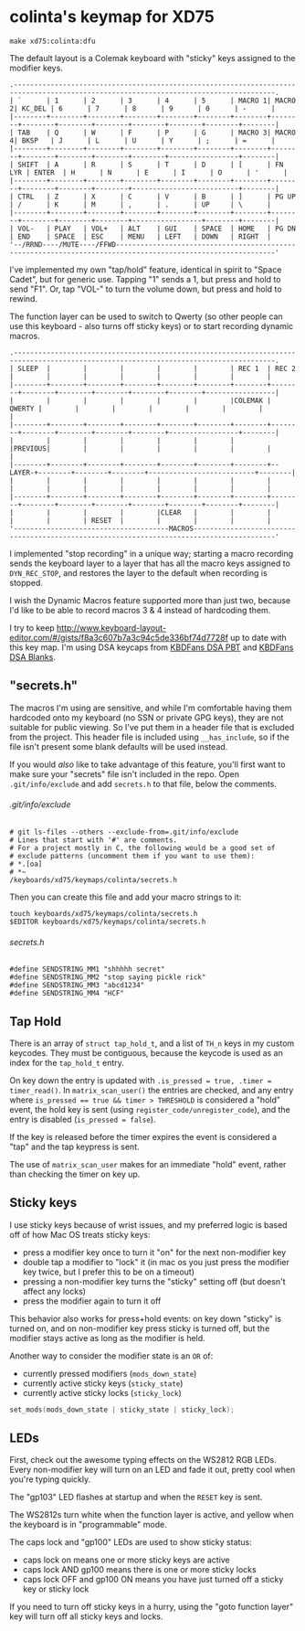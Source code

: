 # colinta's keymap for XD75

```
make xd75:colinta:dfu
```

The default layout is a Colemak keyboard with "sticky" keys assigned to the modifier keys.

    .--------------------------------------------------------------------------------------------------------------------------------------.
    | `      | 1      | 2      | 3      | 4      | 5      | MACRO 1| MACRO 2| KC_DEL | 6      | 7      | 8      | 9      | 0      | -      |
    |--------+--------+--------+--------+--------+--------+--------+--------+--------+--------+--------+--------+--------+--------+--------|
    | TAB    | Q      | W      | F      | P      | G      | MACRO 3| MACRO 4| BKSP   | J      | L      | U      | Y      | ;      | =      |
    |--------+--------+--------+--------+--------+--------+--------+--------+--------+--------+--------+--------+-----------------+--------|
    | SHIFT  | A      | R      | S      | T      | D      | [      | FN LYR | ENTER  | H      | N      | E      | I      | O      | '      |
    |--------+--------+--------+--------+--------+--------+--------+--------+--------+--------+--------+--------------------------+--------|
    | CTRL   | Z      | X      | C      | V      | B      | ]      | PG UP  | /      | K      | M      | ,      | .      | UP     | \      |
    |--------+--------+--------+--------+--------+--------+--------+--------+--------+--------+--------+-----------------+--------+--------|
    | VOL-   | PLAY   | VOL+   | ALT    | GUI    | SPACE  | HOME   | PG DN  | END    | SPACE  | ESC    | MENU   | LEFT   | DOWN   | RIGHT  |
    '--/RRND----/MUTE----/FFWD-------------------------------------------------------------------------------------------------------------'

I've implemented my own "tap/hold" feature, identical in spirit to "Space Cadet", but for generic use.  Tapping "1" sends a 1, but press and hold to send "F1".  Or, tap "VOL-" to turn the volume down, but press and hold to rewind.

The function layer can be used to switch to Qwerty (so other people can use this keyboard - also turns off sticky keys) or to start recording dynamic macros.

    .--------------------------------------------------------------------------------------------------------------------------------------.
    | SLEEP  |        |        |        |        |        | REC 1  | REC 2  |        |        |        |        |        |        |        |
    |--------+--------+--------+--------+--------+--------+--------+--------+--------+--------+--------+--------+--------+-----------------|
    |        |        |        |        |        |        |COLEMAK | QWERTY |        |        |        |        |        |        |        |
    |--------+--------+--------+--------+--------+--------+--------+--------+--------+--------+--------+--------+-----------------+--------|
    |        |        |        |        |        |        |        |PREVIOUS|        |        |        |        |        |        |        |
    |--------+--------+--------+--------+--------+--------+--------+--LAYER-+--------+--------+--------+--------------------------+--------|
    |        |        |        |        |        |        |        |        |        |        |        |        |        |        |        |
    |--------+--------+--------+--------+--------+--------+--------+--------+--------+--------+--------+--------+--------+--------+--------|
    |        |        |        |        |CLEAR   |        |        |        |        |        | RESET  |        |        |        |        |
    '--------------------------------------MACROS------------------------------------------------------------------------------------------'

I implemented "stop recording" in a unique way; starting a macro recording sends the keyboard layer to a layer that has all the macro keys assigned to `DYN_REC_STOP`, and restores the layer to the default when recording is stopped.

I wish the Dynamic Macros feature supported more than just two, because I'd like to be able to record macros 3 & 4 instead of hardcoding them.

I try to keep http://www.keyboard-layout-editor.com/#/gists/f8a3c607b7a3c94c5de336bf74d7728f up to date with this key map.  I'm using DSA keycaps from [KBDFans DSA PBT](https://kbdfans.myshopify.com/collections/keycaps/products/dsa-pbt-145keys-keycaps-laser-etched-front-printed-legends) and [KBDFans DSA Blanks](https://kbdfans.myshopify.com/collections/keycaps/products/dsa-blank-keycaps-1).

## "secrets.h"

The macros I'm using are sensitive, and while I'm comfortable having them hardcoded onto my keyboard (no SSN or private GPG keys), they are not suitable for public viewing.  So I've put them in a header file that is excluded from the project.  This header file is included using `__has_include`, so if the file isn't present some blank defaults will be used instead.

If you would *also* like to take advantage of this feature, you'll first want to make sure your "secrets" file isn't included in the repo.  Open `.git/info/exclude` and add `secrets.h` to that file, below the comments.

###### .git/info/exclude
```
# git ls-files --others --exclude-from=.git/info/exclude
# Lines that start with '#' are comments.
# For a project mostly in C, the following would be a good set of
# exclude patterns (uncomment them if you want to use them):
# *.[oa]
# *~
/keyboards/xd75/keymaps/colinta/secrets.h
```

Then you can create this file and add your macro strings to it:

```
touch keyboards/xd75/keymaps/colinta/secrets.h
$EDITOR keyboards/xd75/keymaps/colinta/secrets.h
```

###### secrets.h
```
#define SENDSTRING_MM1 "shhhhh secret"
#define SENDSTRING_MM2 "stop saying pickle rick"
#define SENDSTRING_MM3 "abcd1234"
#define SENDSTRING_MM4 "HCF"
```

## Tap Hold

There is an array of `struct tap_hold_t`, and a list of `TH_n` keys in my custom keycodes.  They must be contiguous, because the keycode is used as an index for the `tap_hold_t` entry.

On key down the entry is updated with `.is_pressed = true, .timer = timer_read()`.  In `matrix_scan_user()` the entries are checked, and any entry where `is_pressed == true && timer > THRESHOLD` is considered a "hold" event, the hold key is sent (using `register_code/unregister_code`), and the entry is disabled (`is_pressed = false`).

If the key is released before the timer expires the event is considered a "tap" and the tap keypress is sent.

The use of `matrix_scan_user` makes for an immediate "hold" event, rather than checking the timer on key up.

## Sticky keys

I use sticky keys because of wrist issues, and my preferred logic is based off of how Mac OS treats sticky keys:

- press a modifier key once to turn it "on" for the next non-modifier key
- double tap a modifier to "lock" it (in mac os you just press the modifier key twice, but I prefer this to be on a timeout)
- pressing a non-modifier key turns the "sticky" setting off (but doesn't affect any locks)
- press the modifier again to turn it off

This behavior also works for press+hold events: on key down "sticky" is turned on, and on non-modifier key press sticky is turned off, but the modifier stays active as long as the modifier is held.

Another way to consider the modifier state is an `OR` of:

- currently pressed modifiers (`mods_down_state`)
- currently active sticky keys (`sticky_state`)
- currently active sticky locks (`sticky_lock`)

```c
set_mods(mods_down_state | sticky_state | sticky_lock);
```

## LEDs

First, check out the awesome typing effects on the WS2812 RGB LEDs.  Every non-modifier key will turn on an LED and fade it out, pretty cool when you're typing quickly.

The "gp103" LED flashes at startup and when the `RESET` key is sent.

The WS2812s turn white when the function layer is active, and yellow when the keyboard is in "programmable" mode.

The caps lock and "gp100" LEDs are used to show sticky status:

- caps lock on means one or more sticky keys are active
- caps lock AND gp100 means there is one or more sticky locks
- caps lock OFF and gp100 ON means you have just turned off a sticky key or sticky lock

If you need to turn off sticky keys in a hurry, using the "goto function layer" key will turn off all sticky keys and locks.
